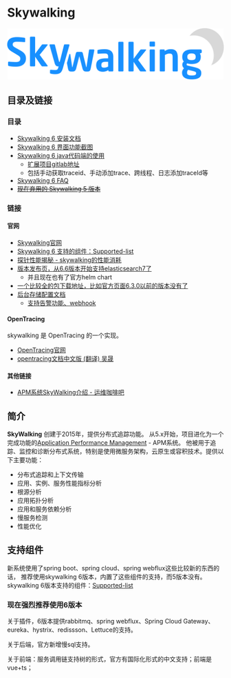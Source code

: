# Skywalking
![logo](./images/687474703a2f2f736b7977616c6b696e672e6170616368652e6f72672f6173736574732f6c6f676f2e737667.svg)

## 目录及链接
### 目录
- [Skywalking 6 安装文档](install.md)
- [Skywalking 6 界面功能截图](manual.md)
- [Skywalking 6 java代码端的使用](./use-in-java.md)
    - [扩展项目gitlab地址](http://gitlab.fingard.cn/rdp/skywalking-FG)
    - 包括手动获取traceid、手动添加trace、跨线程、日志添加traceId等
- [Skywalking 6 FAQ](./faq.md)
- [~~现在弃用的 Skywalking 5 版本~~](./5/README.md)

### 链接
#### 官网
- [Skywalking官网](https://skywalking.apache.org/)
- [Skywalking 6 支持的组件：Supported-list](https://github.com/apache/skywalking/blob/v6.3.0/docs/en/setup/service-agent/java-agent/Supported-list.md)
- [探针性能揭秘 - skywalking的性能消耗](https://github.com/SkyAPMTest/Agent-Benchmarks/blob/master/README_zh.md)
- [版本发布页，从6.6版本开始支持elasticsearch7了](https://skywalking.apache.org/zh/downloads/)
    - 并且现在也有了官方helm chart
- [一个比较全的包下载地址，比如官方页面6.3.0以前的版本没有了](http://archive.apache.org/dist/skywalking/)
- [后台存储配置文档](https://github.com/apache/skywalking/blob/v6.3.0/docs/en/setup/backend/backend-storage.md)
    - [支持告警功能、webhook](https://github.com/apache/skywalking/blob/v6.3.0/docs/en/setup/backend/backend-alarm.md)

#### OpenTracing
skywalking 是 OpenTracing 的一个实现。
- [OpenTracing官网](https://opentracing.io/)
- [opentracing文档中文版 (翻译) 吴晟](https://wu-sheng.gitbooks.io/opentracing-io/content/)

#### 其他链接
- [APM系统SkyWalking介绍 - 运维咖啡吧](https://mp.weixin.qq.com/s/F-IPkfo6jp6Wkb4ql-jaLg)

## 简介
**SkyWalking** 创建于2015年，提供分布式追踪功能。
从5.x开始，项目进化为一个完成功能的[Application Performance Management](https://en.wikipedia.org/wiki/Application_performance_management) - APM系统。
他被用于追踪、监控和诊断分布式系统，特别是使用微服务架构，云原生或容积技术。提供以下主要功能：
- 分布式追踪和上下文传输
- 应用、实例、服务性能指标分析
- 根源分析
- 应用拓扑分析
- 应用和服务依赖分析
- 慢服务检测
- 性能优化

## 支持组件
新系统使用了spring boot、spring cloud、spring webflux这些比较新的东西的话，
推荐使用skywalking 6版本，内置了这些组件的支持，而5版本没有。
skywalking 6版本支持的组件：[Supported-list](https://github.com/apache/skywalking/blob/master/docs/en/setup/service-agent/java-agent/Supported-list.md)

### 现在强烈推荐使用6版本

关于插件，6版本提供rabbitmq、spring webflux、Spring Cloud Gateway、eureka、hystrix、redissson、Lettuce的支持。

关于后端，官方新增慢sql支持。

关于前端：服务调用链支持树的形式，官方有国际化形式的中文支持；前端是vue+ts；

